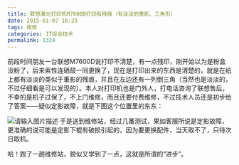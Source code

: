 ```yaml
---
title: 联想激光打印机M7600D打印有残痕（有淡淡的重影、三角形）
date: 2015-01-07 16:23
tags: 维修
categories: IT综合技术
permalink: 1324
---
```


前段时间朋友一台联想M7600D说打印不清楚，有一点残印，刚开始以为是粉盒没粉了，后来索性连硒鼓一同更换了，现在是打印出来的东西是清楚的，就是在纸上都有淡淡的类似于重影的残痕，并且在左边还有一列倒三角（当然也是淡淡的，不过仔细看是可以发现的）。本人对打印机也是门外人，打电话咨询了联想售后，不幸的是机子过保了，不上门维修，而且还要付费维修，不过技术人员还是初步给了答案——疑似定影故障，就是下图这个位置里的东东：


<!--more-->


![请输入图片描述][1]
于是送到维修站，经过几番测试，果如客服所说是定影故障，更准确的说可能是定影下棍有破损引起的，因为要更换配件，当天取不了，只待次日取机。

哈！跑了一趟维修站，貌似又学到了一点，这就是所谓的“进步”。


  [1]: https://cdn.uu126.cn/wp-content/uploads/2015/01/m7600ddy.jpg